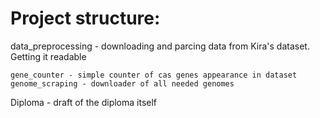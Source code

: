 # Project structure:


data_preprocessing - downloading and parcing data from Kira's dataset. Getting it readable

    gene_counter - simple counter of cas genes appearance in dataset
    genome_scraping - downloader of all needed genomes
  
Diploma - draft of the diploma itself
